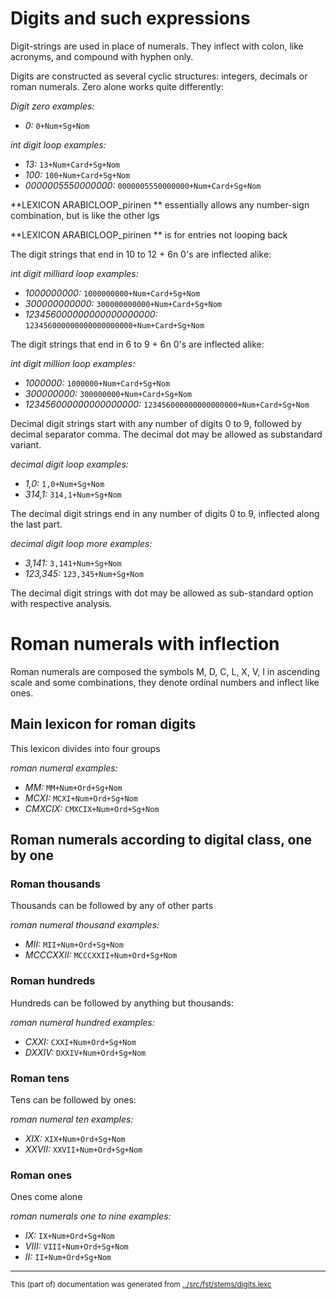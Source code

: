 # Digits and such expressions
Digit-strings are used in place of numerals. They inflect with colon, like
acronyms, and compound with hyphen only.

Digits are constructed as several cyclic structures: integers, decimals or
roman numerals.
Zero alone works quite differently:

*Digit zero examples:*
* *0:* `0+Num+Sg+Nom`




*int digit loop examples:*
* *13:* `13+Num+Card+Sg+Nom`
* *100:* `100+Num+Card+Sg+Nom`
* *0000005550000000:* `0000005550000000+Num+Card+Sg+Nom`


**LEXICON ARABICLOOP_pirinen ** essentially allows any number-sign combination, but is like the other lgs


**LEXICON ARABICLOOP_pirinen ** is for entries not looping back 

The digit strings that end in 10 to 12 + 6n 0's are inflected alike:

*int digit milliard loop examples:*
* *1000000000:* `1000000000+Num+Card+Sg+Nom`
* *300000000000:* `300000000000+Num+Card+Sg+Nom`
* *123456000000000000000000:* `123456000000000000000000+Num+Card+Sg+Nom`

The digit strings that end in 6 to 9 + 6n 0's are inflected alike:

*int digit million loop examples:*
* *1000000:* `1000000+Num+Card+Sg+Nom`
* *300000000:* `300000000+Num+Card+Sg+Nom`
* *123456000000000000000:* `123456000000000000000+Num+Card+Sg+Nom`

Decimal digit strings start with any number of digits 0 to 9, followed
by decimal separator comma. The decimal dot may be allowed as substandard
variant.

*decimal digit loop examples:*
* *1,0:* `1,0+Num+Sg+Nom`
* *314,1:* `314,1+Num+Sg+Nom`


The decimal digit strings end in any number of digits 0 to 9, inflected
along the last part.

*decimal digit loop more examples:*
* *3,141:* `3,141+Num+Sg+Nom`
* *123,345:* `123,345+Num+Sg+Nom`

The decimal digit strings with dot may be allowed as sub-standard option
with respective analysis.

# Roman numerals with inflection
Roman numerals are composed the symbols M, D, C, L, X, V, I in ascending
scale and some combinations, they denote ordinal numbers and inflect like
ones.

## Main lexicon for roman digits
This lexicon divides into four groups

*roman numeral examples:*
* *MM:* `MM+Num+Ord+Sg+Nom`
* *MCXI:* `MCXI+Num+Ord+Sg+Nom`
* *CMXCIX:* `CMXCIX+Num+Ord+Sg+Nom`

## Roman numerals according to digital class, one by one
### Roman thousands
Thousands can be followed by any of other parts

*roman numeral thousand examples:*
* *MII:* `MII+Num+Ord+Sg+Nom`
* *MCCCXXII:* `MCCCXXII+Num+Ord+Sg+Nom`


### Roman hundreds
Hundreds can be followed by anything but thousands:

*roman numeral hundred examples:*
* *CXXI:* `CXXI+Num+Ord+Sg+Nom`
* *DXXIV:* `DXXIV+Num+Ord+Sg+Nom`

### Roman tens
Tens can be followed by ones:

*roman numeral ten examples:*
* *XIX:* `XIX+Num+Ord+Sg+Nom`
* *XXVII:* `XXVII+Num+Ord+Sg+Nom`

### Roman ones
Ones come alone

*roman numerals one to nine examples:*
* *IX:* `IX+Num+Ord+Sg+Nom`
* *VIII:* `VIII+Num+Ord+Sg+Nom`
* *II:* `II+Num+Ord+Sg+Nom`

* * *
<small>This (part of) documentation was generated from [../src/fst/stems/digits.lexc](http://github.com/giellalt/lang-fin/blob/main/../src/fst/stems/digits.lexc)</small>